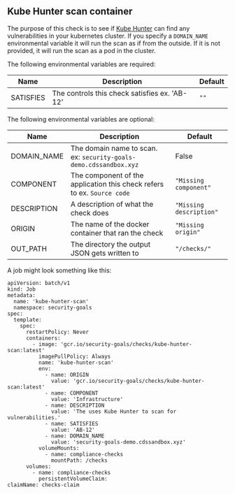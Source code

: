 ## Kube Hunter scan container

The purpose of this check is to see if [Kube Hunter](https://github.com/aquasecurity/kube-hunter) can find any vulnerabilities in your kubernetes cluster. If you specify a `DOMAIN_NAME` environmental variable it will run the scan as if from the outside. If it is not provided, it will run the scan as a pod in the cluster.

The following environmental variables are required:

| Name      | Description                                                                          | Default |
| --------- | ------------------------------------------------------------------------------------ | ------- |
| SATISFIES | The controls this check satisfies ex. 'AB-12'                                        | `""`    |

The following environmental variables are optional:

| Name        | Description                                                             | Default                 |
| ----------- | ----------------------------------------------------------------------- | ----------------------- |
| DOMAIN_NAME | The domain name to scan. ex: `security-goals-demo.cdssandbox.xyz`       | False                   |
| COMPONENT   | The component of the application this check refers to ex. `Source code` | `"Missing component"`   |
| DESCRIPTION | A description of what the check does                                    | `"Missing description"` |
| ORIGIN      | The name of the docker container that ran the check                     | `"Missing origin"`      |
| OUT_PATH    | The directory the output JSON gets written to                           | `"/checks/"`            |

A job might look something like this:

```
apiVersion: batch/v1
kind: Job
metadata:
  name: 'kube-hunter-scan'
  namespace: security-goals
spec:
  template:
    spec:
      restartPolicy: Never
      containers:
        - image: 'gcr.io/security-goals/checks/kube-hunter-scan:latest'
          imagePullPolicy: Always
          name: 'kube-hunter-scan'
          env:
            - name: ORIGIN
              value: 'gcr.io/security-goals/checks/kube-hunter-scan:latest'
            - name: COMPONENT
              value: 'Infrastructure'
            - name: DESCRIPTION
              value: 'The uses Kube Hunter to scan for vulnerabilities.'
            - name: SATISFIES
              value: 'AB-12'
            - name: DOMAIN_NAME
              value: 'security-goals-demo.cdssandbox.xyz'
          volumeMounts:
            - name: compliance-checks
              mountPath: /checks
      volumes:
        - name: compliance-checks
          persistentVolumeClaim:
claimName: checks-claim
```
